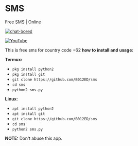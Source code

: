 # SMS
Free SMS | Online

[![chat-bored](https://img.shields.io/badge/endpoint?url=https://b012ed.github.io/chat-B012ED.json&style=?style=for-the-badge&logo=steam)](https://b012ed.github.io/chat.html)

[![YouTube](https://img.shields.io/badge/endpoint?url=https://b012ed.github.io/B012ED.json&style=?style=for-the-badge&logo=youtube)](https://youtu.be/vVlLwvxHI0c) 

This is free sms for country code +62 
**how to install and usage:**

**Termux:**
* `pkg install python2`
* `pkg install git`
* `git clone https://github.com/B012ED/sms`
* `cd sms`
* `python2 sms.py`

**Linux:**
* `apt install python2`
* `apt install git`
* `git clone https://github.com/B012ED/sms`
* `cd sms`
* `python2 sms.py`

**NOTE:** Don't abuse this app.






































